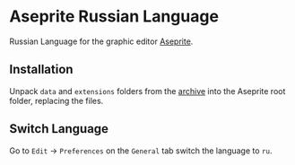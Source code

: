 # Aseprite Russian Language
Russian Language for the graphic editor [Aseprite](https://github.com/aseprite/aseprite).

## Installation
Unpack ```data``` and ```extensions``` folders from the [archive](https://github.com/lufog/aseprite-language-russian/releases/latest) into the Aseprite root folder, replacing the files.

## Switch Language
Go to ```Edit``` -> ```Preferences``` on the ```General``` tab switch the language to ```ru```. 
